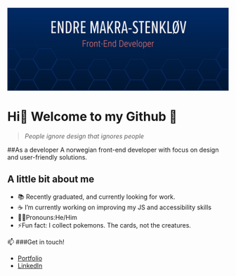 ![image with pink text on blue background saying; "Front-end developer - Endre Makra-Stenkløv"](/images/github.jpg)
# Hi👋 Welcome to my Github :star_struck:

> *People ignore design that ignores people*

##As a developer
A norwegian front-end developer with focus on design and user-friendly solutions.


## A little bit about me
- :books: Recently graduated, and currently looking for work. 
- :coffee: I’m currently working on improving my JS and accessibility skills
- :technologist:Pronouns:He/Him
- ⚡Fun fact: I collect pokemons. The cards, not the creatures.


📫 ###Get in touch!
- [Portfolio](https://makra-stenkloev.no/)
- [LinkedIn](https://www.linkedin.com/in/endre-makra-stenkl%C3%B8v/)

